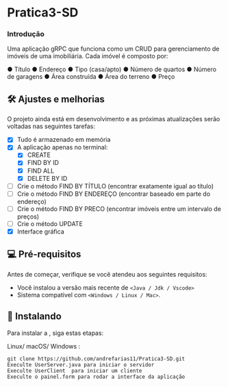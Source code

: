 # Pratica3-SD

### Introdução 

Uma aplicação gRPC que funciona como um CRUD para gerenciamento de imóveis de uma
imobiliária. Cada imóvel é composto por:

● Título
● Endereço
● Tipo (casa/apto)
● Número de quartos
● Número de garagens
● Área construída
● Área do terreno
● Preço


## 🛠️ Ajustes e melhorias
O projeto ainda está em desenvolvimento e as próximas atualizações serão voltadas nas seguintes tarefas:

- [x] Tudo é armazenado em memória
- [x] A aplicação apenas no terminal:
    - [x] CREATE
    - [x] FIND BY ID
    - [x] FIND ALL
    - [x] DELETE BY ID
- [ ] Crie o método FIND BY TÍTULO (encontrar exatamente igual ao título)
- [ ] Crie o método FIND BY ENDEREÇO (encontrar baseado em parte do endereço)
- [ ] Crie o método FIND BY PRECO (encontrar imóveis entre um intervalo de preços)
- [ ] Crie o método UPDATE
- [X] Interface gráfica 

## 💻 Pré-requisitos

Antes de começar, verifique se você atendeu aos seguintes requisitos:
<!---Estes são apenas requisitos de exemplo. Adicionar, duplicar ou remover conforme necessário--->
* Você instalou a versão mais recente de `<Java / Jdk / Vscode>`
* Sistema compativel com `<Windows / Linux / Mac>`. 


## 🚀 Instalando <Pratica3-SD>

Para instalar a <Pratica3-SD>, siga estas etapas:

Linux/ macOS/ Windows :
```
git clone https://github.com/andrefarias11/Pratica3-SD.git
Execulte UserServer.java para iniciar o servidor
Execulte UserClient  para iniciar um cliente 
Execulte o painel.form para rodar a interface da aplicação   
```



